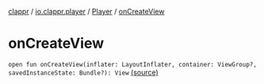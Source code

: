 [clappr](../../index.md) / [io.clappr.player](../index.md) / [Player](index.md) / [onCreateView](.)

# onCreateView

`open fun onCreateView(inflater: LayoutInflater, container: ViewGroup?, savedInstanceState: Bundle?): View` [(source)](https://github.com/clappr/clappr-android/tree/dev/clappr/src/main/kotlin/io/clappr/player/Player.kt#L108)